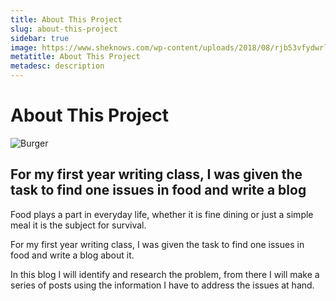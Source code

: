 ```yaml
---
title: About This Project
slug: about-this-project
sidebar: true
image: https://www.sheknows.com/wp-content/uploads/2018/08/rjb53vfydwrle5fkhr8d.png
metatitle: About This Project
metadesc: description
---
```


# About This Project

![Burger](https://www.sheknows.com/wp-content/uploads/2018/08/rjb53vfydwrle5fkhr8d.png)

## For my first year writing class, I was given the task to find one issues in food and write a blog

Food plays a part in everyday life, whether it is fine dining or just a simple meal it is the subject for survival.

For my first year writing class, I was given the task to find one issues in food and write a blog about it.

In this blog I will identify and research the problem, from there I will make a series of posts using the information I have to address the issues at hand.